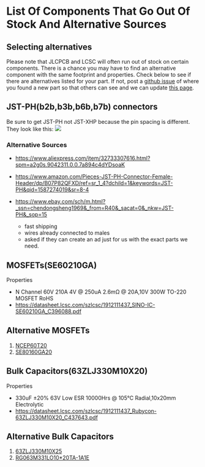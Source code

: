 # List Of Components That Go Out Of Stock And Alternative Sources

## Selecting alternatives

Please note that JLCPCB and LCSC will often run out of stock on certain components. There is a chance you may have to find an alternative component with the same footprint and properties. Check below to see if there are alternatives listed for your part.  If not, post a [github issue](https://github.com/shamansystems/Cheap-FOCer-2/issues) of where you found a new part so that others can see and we can update [this page](outOfStock.md).  

## JST-PH(b2b,b3b,b6b,b7b) connectors

Be sure to get JST-PH not JST-XHP because the pin spacing is different. They look like this:
![](images/jstPhConnector.png)

### Alternative Sources

* <https://www.aliexpress.com/item/32733307616.html?spm=a2g0s.9042311.0.0.7a894c4dYDsoaK>

* <https://www.amazon.com/Pieces-JST-PH-Connector-Female-Header/dp/B07P82QFXD/ref=sr_1_4?dchild=1&keywords=JST-PH&qid=1587274019&sr=8-4>
* <https://www.ebay.com/sch/m.html?_ssn=chendongsheng1969&_from=R40&_sacat=0&_nkw=JST-PH&_sop=15>
    * fast shipping
    * wires already connected to males
    * asked if they can create an ad just for us with the exact parts we need.  

## MOSFETs(SE60210GA)

Properties

* N Channel 60V 210A 4V @ 250uA 2.6mΩ @ 20A,10V 300W TO-220 MOSFET RoHS
* <https://datasheet.lcsc.com/szlcsc/1912111437_SINO-IC-SE60210GA_C396088.pdf>

## Alternative MOSFETs

  1. [NCEP60T20](https://lcsc.com/product-detail/MOSFET_Wuxi-NCE-Power-Semiconductor-NCEP60T20_C284868.html)
  2. [SE80160GA20](https://lcsc.com/product-detail/MOSFET_SINO-IC-SE80160GA_C393143.html)

## Bulk Capacitors(63ZLJ330M10X20)

Properties

* 330uF ±20% 63V Low ESR 10000Hrs @ 105℃ Radial,10x20mm Electrolytic
* <https://datasheet.lcsc.com/szlcsc/1912111437_Rubycon-63ZLJ330M10X20_C437643.pdf>
## Alternative Bulk Capacitors

  1. [63ZLJ330M10X25](https://lcsc.com/product-detail/Aluminum-Electrolytic-Capacitors-Leaded_Rubycon-63ZLJ330M10X25_C694362.html)
  2. [RG063M331LO10*20TA-1A1E](https://lcsc.com/product-detail/Aluminum-Electrolytic-Capacitors-Leaded_BERYL-Electronic-Tech-RG063M331LO10-20TA-1A1E_C357629.html)

